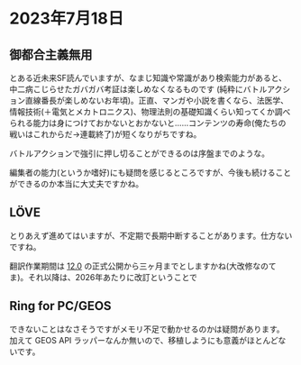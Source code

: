 # 2023年7月18日

## 御都合主義無用

とある近未来SF読んでいますが、なまじ知識や常識があり検索能力があると、中二病こじらせたガバガバ考証は楽しめなくなるものです (純粋にバトルアクション直線番長が楽しめないお年頃)。正直、マンガや小説を書くなら、法医学、情報技術(＋電気とメカトロニクス)、物理法則の基礎知識くらい知ってくか調べられる能力は身につけておかないとおかないと……コンテンツの寿命(俺たちの戦いはこれからだ→連載終了)が短くなりがちですね。

バトルアクションで強引に押し切ることができるのは序盤までのような。

編集者の能力(というか嗜好)にも疑問を感じるところですが、今後も続けることができるのか本当に大丈夫ですかね。

## LÖVE

とりあえず進めてはいますが、不定期で長期中断することがあります。仕方ないですね。

翻訳作業期間は [12.0](https://love2d.org/wiki/12.0) の正式公開から三ヶ月までとしますかね(大改修なのてま)。それ以降は、2026年あたりに改訂ということで

## Ring for PC/GEOS
できないことはなさそうですがメモリ不足で動かせるのかは疑問があります。
加えて GEOS API ラッパーなんか無いので、移植しようにも意義がほとんどないです。
